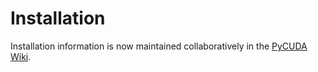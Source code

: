 Installation
============

Installation information is now maintained collaboratively in the
[PyCUDA Wiki](http://wiki.tiker.net/PyCuda/Installation).
